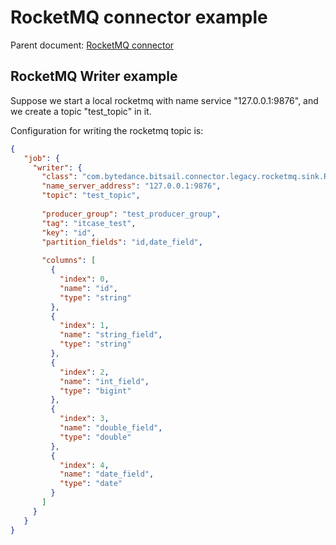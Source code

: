 # RocketMQ connector example

Parent document: [RocketMQ connector](./rocketmq.md)

## RocketMQ Writer example

Suppose we start a local rocketmq with name service "127.0.0.1:9876", and we create a topic "test_topic" in it.

Configuration for writing the rocketmq topic is:

```json
{
   "job": {
     "writer": {
       "class": "com.bytedance.bitsail.connector.legacy.rocketmq.sink.RocketMQOutputFormat",
       "name_server_address": "127.0.0.1:9876",
       "topic": "test_topic",
       
       "producer_group": "test_producer_group",
       "tag": "itcase_test",
       "key": "id",
       "partition_fields": "id,date_field",
       
       "columns": [
         {
           "index": 0,
           "name": "id",
           "type": "string"
         },
         {
           "index": 1,
           "name": "string_field",
           "type": "string"
         },
         {
           "index": 2,
           "name": "int_field",
           "type": "bigint"
         },
         {
           "index": 3,
           "name": "double_field",
           "type": "double"
         },
         {
           "index": 4,
           "name": "date_field",
           "type": "date"
         }
       ]
     }
   }
}
```